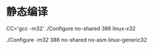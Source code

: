 # 静态编译

CC='gcc -m32' ./Configure no-shared 386 linux-x32

./Configure -m32 386 no-shared no-asm linux-generic32